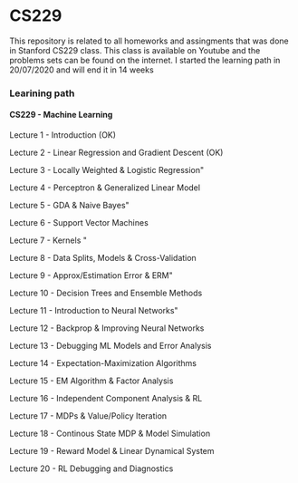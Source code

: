 # CS229
This repository is related to all homeworks and assingments that was done in Stanford CS229 class.
This class is available on Youtube and the problems sets can be found on the internet. 
I started the learning path in 20/07/2020 and will end it in 14 weeks
### Learining path

#### CS229 - Machine Learning

Lecture 1 - Introduction (OK)

Lecture 2 - Linear Regression and Gradient Descent (OK)

Lecture 3 - Locally Weighted & Logistic Regression"

Lecture 4 - Perceptron & Generalized Linear Model 

Lecture 5 - GDA & Naive Bayes"

Lecture 6 - Support Vector Machines

Lecture 7 - Kernels "

Lecture 8 - Data Splits, Models & Cross-Validation

Lecture 9 - Approx/Estimation Error & ERM"

Lecture 10 - Decision Trees and Ensemble Methods 

Lecture 11 - Introduction to Neural Networks"

Lecture 12 - Backprop & Improving Neural Networks

Lecture 13 - Debugging ML Models and Error Analysis

Lecture 14 - Expectation-Maximization Algorithms

Lecture 15 - EM Algorithm & Factor Analysis

Lecture 16 - Independent Component Analysis & RL

Lecture 17 - MDPs & Value/Policy Iteration

Lecture 18 - Continous State MDP & Model Simulation

Lecture 19 - Reward Model & Linear Dynamical System

Lecture 20 - RL Debugging and Diagnostics 
